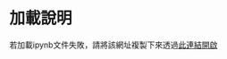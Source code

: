 # 加載說明
若加載ipynb文件失敗，請將該網址複製下來透過[此連結開啟](https://nbviewer.jupyter.org/github/JusticeLeee/GAN_For_MNIST/blob/master/MNIST_300.ipynb)

